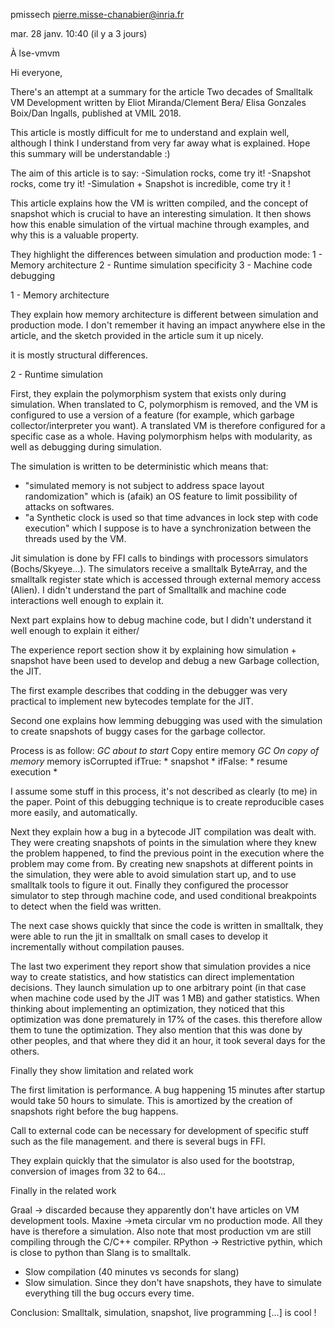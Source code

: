 pmissech <pierre.misse-chanabier@inria.fr>
	
mar. 28 janv. 10:40 (il y a 3 jours)
	
À lse-vmvm

Hi everyone,

There's an attempt at a summary for the article Two decades of Smalltalk VM Development written by Eliot Miranda/Clement Bera/ Elisa Gonzales Boix/Dan Ingalls, published at VMIL 2018.

This article is mostly difficult for me to understand and explain well, although I think I understand from very far away what is explained. Hope this summary will be understandable :)


The aim of this article is to say:
-Simulation rocks, come try it!
-Snapshot rocks, come try it!
-Simulation + Snapshot is incredible, come try it !

This article explains how the VM is written compiled, and the concept of snapshot which is crucial to have an interesting simulation.
It then shows how this enable simulation of the virtual machine through examples, and why this is a valuable property.


They highlight the differences between simulation and production mode:
1 - Memory architecture
2 - Runtime simulation specificity
3 - Machine code debugging

1 - Memory architecture

They explain how memory architecture is different between simulation and production mode.
I don't remember it having an impact anywhere else in the article, and the sketch provided in the article sum it up nicely.

it is mostly structural differences.


2 - Runtime simulation

First, they explain the polymorphism system that exists only during simulation.
When translated to C, polymorphism is removed, and the VM is configured to use a version of a feature (for example, which garbage collector/interpreter you want).
A translated VM is therefore configured for a specific case as a whole.
Having polymorphism helps with modularity, as well as debugging during simulation.

The simulation is written to be deterministic which means that:
- "simulated memory is not subject to address space layout randomization" which is (afaik) an OS feature to limit possibility of attacks on softwares.
- "a Synthetic clock is used so that time advances in lock  step with code execution" which I suppose is to have a synchronization between the threads used by the VM.

Jit simulation is done by FFI calls to bindings with processors simulators (Bochs/Skyeye...).
The simulators receive a smalltalk ByteArray, and the smalltalk register state which is accessed through external memory access (Alien).
I didn't understand the part of Smalltallk and machine code interactions well enough to explain it.

Next part explains how to debug machine code, but I didn't understand it well enough to explain it either/


The experience report section show it by explaining how simulation + snapshot have been used to develop and debug a new Garbage collection, the JIT.

The first example describes that codding in the debugger was very practical to implement new bytecodes template for the JIT.

Second one explains how lemming debugging was used with the simulation to create snapshots of buggy cases for the garbage collector.

Process is as follow:
*GC about to start*
Copy entire memory
*GC On copy of memory*
memory isCorrupted
ifTrue: * snapshot *
ifFalse: * resume execution *

I assume some stuff in this process, it's not described as clearly (to me) in the paper.
Point of this debugging technique is to create reproducible cases more easily, and automatically.


Next they explain how a bug in a bytecode JIT compilation was dealt with.
They were creating snapshots of points in the simulation where they knew the problem happened, to find the previous point in the execution where the problem may come from.
By creating new snapshots at different points in the simulation, they were able to avoid simulation start up, and to use smalltalk tools to figure it out.
Finally they configured the processor simulator to step through machine code, and used conditional breakpoints to detect when the field was written.

The next case shows quickly that since the code is written in smalltalk, they were able to run the jit in smalltalk on small cases to develop it incrementally without compilation pauses.

The last two experiment they report show that simulation provides a nice way to create statistics, and how statistics can direct implementation decisions.
They launch simulation up to one arbitrary point (in that case when machine code used by the JIT was 1 MB) and gather statistics.
When thinking about implementing an optimization, they noticed that this optimization was done prematurely in 17% of the cases. this therefore allow them to tune the optimization.
They also mention that this was done by other peoples, and that where they did it an hour, it took several days for the others.


Finally they show limitation and related work

The first limitation is performance.
A bug happening 15 minutes after startup would take 50 hours to simulate.
This is amortized by the creation of snapshots right before the bug happens.

Call to external code can be necessary for development of specific stuff such as the file management.
and there is several bugs in FFI.

They explain quickly that the simulator is also used for the bootstrap, conversion of images from 32 to 64...

Finally in the related work

Graal -> discarded because they apparently don't have articles on VM development tools.
Maxine ->meta circular vm no production mode. All they have is therefore a simulation.
Also note that most production vm are still compiling through the C/C++ compiler.
RPython -> Restrictive pythin, which is close to python than Slang is to smalltalk.
- Slow compilation (40 minutes vs seconds for slang)
- Slow simulation. Since they don't have snapshots, they have to simulate everything till the bug occurs every time.


Conclusion: Smalltalk, simulation, snapshot, live programming [...] is cool !


